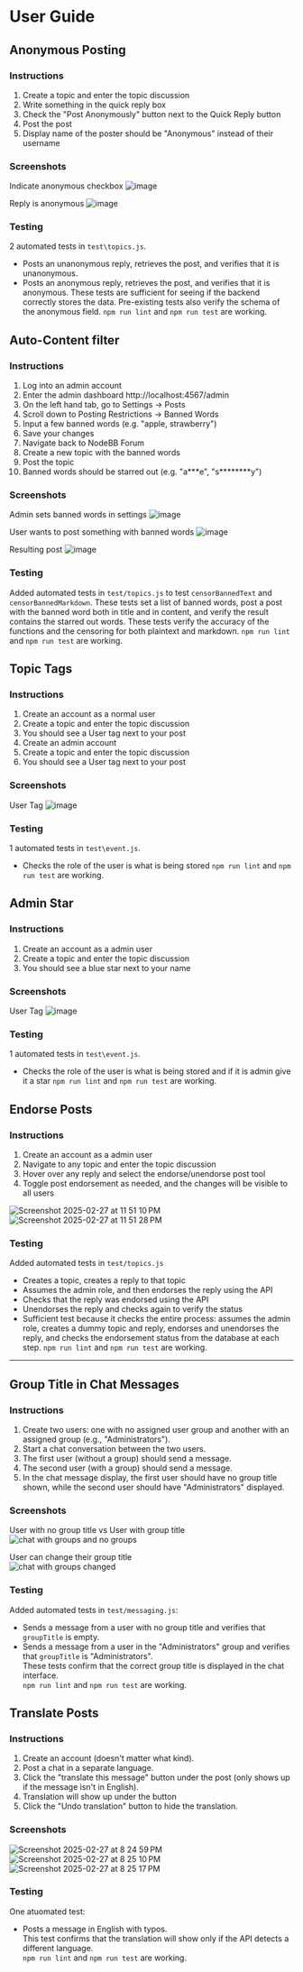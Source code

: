 # User Guide

## Anonymous Posting

### Instructions
1. Create a topic and enter the topic discussion
2. Write something in the quick reply box
3. Check the "Post Anonymously" button next to the Quick Reply button
4. Post the post
5. Display name of the poster should be "Anonymous" instead of their username

### Screenshots
Indicate anonymous checkbox
![image](https://github.com/user-attachments/assets/f8a48aab-8494-4c8a-8769-9e3558d54c0d)

Reply is anonymous
![image](https://github.com/user-attachments/assets/ea93e48b-66ba-425f-ba2e-33bce61117ef)

### Testing
2 automated tests in `test\topics.js`.
- Posts an unanonymous reply, retrieves the post, and verifies that it is unanonymous.
- Posts an anonymous reply, retrieves the post, and verifies that it is anonymous.
These tests are sufficient for seeing if the backend correctly stores the data. Pre-existing tests also verify the schema of the anonymous field.
`npm run lint` and `npm run test` are working.

## Auto-Content filter

### Instructions
1. Log into an admin account
2. Enter the admin dashboard http://localhost:4567/admin
3. On the left hand tab, go to Settings -> Posts
4. Scroll down to Posting Restrictions -> Banned Words
5. Input a few banned words (e.g. "apple, strawberry")
6. Save your changes
7. Navigate back to NodeBB Forum
8. Create a new topic with the banned words
9. Post the topic
10. Banned words should be starred out (e.g. "a\*\*\*e", "s\*\*\*\*\*\*\*\*y")

### Screenshots
Admin sets banned words in settings
![image](https://github.com/user-attachments/assets/c3db57dc-979b-458d-b1ba-c8c4b4026b94)

User wants to post something with banned words
![image](https://github.com/user-attachments/assets/8f4735b1-1aee-4ccd-b522-fc77e476969a)

Resulting post
![image](https://github.com/user-attachments/assets/d6181ede-5e53-4dc7-ad58-666976e47e15)


### Testing
Added automated tests in `test/topics.js` to test `censorBannedText` and `censorBannedMarkdown`.
These tests set a list of banned words, post a post with the banned word both in title and in content, and verify the result contains the starred out words.
These tests verify the accuracy of the functions and the censoring for both plaintext and markdown.
`npm run lint` and `npm run test` are working.


## Topic Tags

### Instructions
1. Create an account as a normal user
2. Create a topic and enter the topic discussion
3. You should see a User tag next to your post
4. Create an admin account
5. Create a topic and enter the topic discussion
6. You should see a User tag next to your post

### Screenshots
User Tag
![image](https://github.com/user-attachments/assets/3f3c869c-7b60-4ba0-b7e7-ee66165a5900)

### Testing
1 automated tests in `test\event.js`.
- Checks the role of the user is what is being stored
`npm run lint` and `npm run test` are working.


## Admin Star

### Instructions
1. Create an account as a admin user
2. Create a topic and enter the topic discussion
3. You should see a blue star next to your name

### Screenshots
User Tag
![image](https://github.com/user-attachments/assets/77530c9d-850c-458c-ac49-f50a5ce1fceb)

### Testing
1 automated tests in `test\event.js`.
- Checks the role of the user is what is being stored and if it is admin give it a star
`npm run lint` and `npm run test` are working.

## Endorse Posts

### Instructions
1. Create an account as a admin user
2. Navigate to any topic and enter the topic discussion
3. Hover over any reply and select the endorse/unendorse post tool
4. Toggle post endorsement as needed, and the changes will be visible to all users

![Screenshot 2025-02-27 at 11 51 10 PM](https://github.com/user-attachments/assets/1923d6bf-ecfe-49d4-ba91-1ee41f30adbf)
![Screenshot 2025-02-27 at 11 51 28 PM](https://github.com/user-attachments/assets/d9d8be9c-aad3-4d49-8bd3-ce5bb2577091)

### Testing
Added automated tests in `test/topics.js`
- Creates a topic, creates a reply to that topic
- Assumes the admin role, and then endorses the reply using the API
- Checks that the reply was endorsed using the API
- Unendorses the reply and checks again to verify the status
- Sufficient test because it checks the entire process: assumes the admin role, creates a dummy topic and reply, endorses and unendorses the reply, and checks the endorsement status from the database at each step.
`npm run lint` and `npm run test` are working.

---

## Group Title in Chat Messages

### Instructions
1. Create two users: one with no assigned user group and another with an assigned group (e.g., "Administrators").
2. Start a chat conversation between the two users.
3. The first user (without a group) should send a message.
4. The second user (with a group) should send a message.
5. In the chat message display, the first user should have no group title shown, while the second user should have "Administrators" displayed.

### Screenshots
User with no group title vs User with group title
![chat with groups and no groups](https://github.com/user-attachments/assets/e42e63b1-2cfc-4b75-afaa-1410e90d0f8f)


User can change their group title  
![chat with groups changed](https://github.com/user-attachments/assets/d43c86b4-fafa-4e08-aad2-71f45228ea3d)


### Testing
Added automated tests in `test/messaging.js`:  
- Sends a message from a user with no group title and verifies that `groupTitle` is empty.  
- Sends a message from a user in the "Administrators" group and verifies that `groupTitle` is "Administrators".  
These tests confirm that the correct group title is displayed in the chat interface.  
`npm run lint` and `npm run test` are working.



## Translate Posts

### Instructions
1. Create an account (doesn't matter what kind).
2. Post a chat in a separate language.
3. Click the "translate this message" button under the post (only shows up if the message isn't in English).
4. Translation will show up under the button
5. Click the "Undo translation" button to hide the translation.

### Screenshots
![Screenshot 2025-02-27 at 8 24 59 PM](https://github.com/user-attachments/assets/3070eec9-a165-4f3d-9839-bbe6ca8466e8)
![Screenshot 2025-02-27 at 8 25 10 PM](https://github.com/user-attachments/assets/ddf4c804-91c4-4c9d-9dd1-d47c1da83724)
![Screenshot 2025-02-27 at 8 25 17 PM](https://github.com/user-attachments/assets/e28ca371-5342-4cb6-bc14-702a1c716ec9)



### Testing
One atuomated test:  
- Posts a message in English with typos.  
This test confirms that the translation will show only if the API detects a different language.  
`npm run lint` and `npm run test` are working.  
